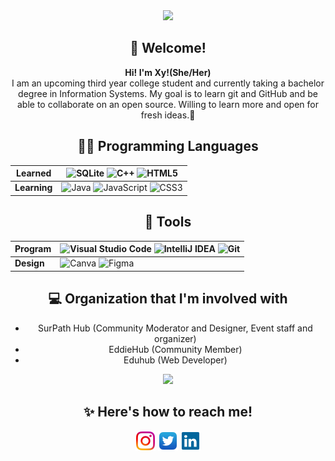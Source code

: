 <div align = center>
  <img src="http://contranetwork.it/wp-content/uploads/2018/01/Kirby_runs_around_and_then_clones_himself_because_that_is_a_normal_thing_kirby_can_do_dont_judge_him_alright.gif" width ="200"/>
  <br/>
  <h2>👋 Welcome!</h2>
  <p>
    <strong>Hi! I'm Xy!(She/Her)</strong></br>
I am an upcoming third year college student and currently taking a bachelor degree in Information Systems. My goal is to learn git and GitHub and be able to collaborate on an open source. Willing to learn more and open for fresh ideas.🥳
 </p>
</div>
<div align = center>
<h2> 👩‍💻 Programming Languages</h2>

Learned | <img src ="https://img.shields.io/badge/sqlite-%2307405e.svg?style=for-the-badge&logo=sqlite&logoColor=white" alt="SQLite"/> <img src="https://img.shields.io/badge/c++-%2300599C.svg?style=for-the-badge&logo=c%2B%2B&logoColor=white" alt="C++"/> <img src="https://img.shields.io/badge/html5-%23E34F26.svg?style=for-the-badge&logo=html5&logoColor=white" alt="HTML5"/>
-------- | --------
**Learning** | <img src="https://img.shields.io/badge/java-%23ED8B00.svg?style=for-the-badge&logo=java&logoColor=white" alt="Java"/> <img src="https://img.shields.io/badge/javascript-%23323330.svg?style=for-the-badge&logo=javascript&logoColor=%23F7DF1E" alt="JavaScript"/> <img src="https://img.shields.io/badge/css3-%231572B6.svg?style=for-the-badge&logo=css3&logoColor=white" alt="CSS3"/>
</div>
<div align = center>
<h2>🔧 Tools</h2>

Program | <img alt="Visual Studio Code" src="https://img.shields.io/badge/VisualStudioCode-0078d7.svg?style=for-the-badge&logo=visual-studio-code&logoColor=white"/> <img alt="IntelliJ IDEA" src="https://img.shields.io/badge/IntelliJIDEA-000000.svg?style=for-the-badge&logo=intellij-idea&logoColor=white"/> <img alt="Git" src="https://img.shields.io/badge/git-%23F05033.svg?style=for-the-badge&logo=git&logoColor=white"/>
----------- | --------
**Design** | <img src="https://img.shields.io/badge/Canva-%2300C4CC.svg?style=for-the-badge&logo=Canva&logoColor=white" alt="Canva"/> <img src="https://img.shields.io/badge/figma-%23F24E1E.svg?style=for-the-badge&logo=figma&logoColor=white" alt="Figma"/>
</div>
<div align = center>
<h2> 💻 Organization that I'm involved with </h2>
 <ul>
  <li>SurPath Hub (Community Moderator and Designer, Event staff and organizer)</li>
  <li>EddieHub (Community Member)</li>
  <li>Eduhub (Web Developer)</li>
 </ul>
<img src= "https://github-readme-stats.vercel.app/api?username=xyrelljoi&show_icons=true&title_color=fe7773&icon_color=fe7773&count_private=true"/>
</div>

<div align = center>
<h2> ✨ Here's how to reach me! </h2>
  
[<img align="center" src='img/instagram_favicon-32x32.png' alt='instagram'>](https://www.instagram.com/saireljoi/) 
[<img align="center" src='img/twitter_favicon-32x32.png' alt='twitter'>](https://www.twitter.com/seevera_xyrell/) 
[<img align="center" src='img/favicon-32x32.png' alt='linkedin'>](https://www.linkedin.com/in/xyrell-joi-quirona-bb6b14136/) 

  </div>

